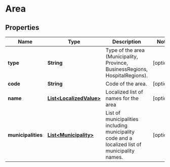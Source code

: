
# Area

## Properties
Name | Type | Description | Notes
------------ | ------------- | ------------- | -------------
**type** | **String** | Type of the area (Municipality, Province, BusinessRegions, HospitalRegions). |  [optional]
**code** | **String** | Code of the area. |  [optional]
**name** | [**List&lt;LocalizedValue&gt;**](LocalizedValue.md) | Localized list of names for the area |  [optional]
**municipalities** | [**List&lt;Municipality&gt;**](Municipality.md) | List of municipalities including municipality code and a localized list of municipality names. |  [optional]



